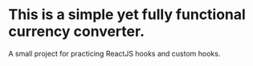# This is a simple yet fully functional currency converter. 
A small project for practicing ReactJS hooks and custom hooks.
